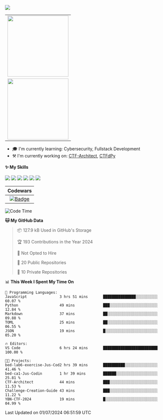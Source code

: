 <!-- ```
Hi there 👋
I'm JusCodin, I write code... I think
``` -->

<picture>
  <source media="(prefers-color-scheme: dark)" srcset="https://readme-typing-svg.herokuapp.com?font=Fira+Code&size=25&pause=1000&color=70A4FC&vCenter=true&random=false&width=200&height=40&lines=Hi+there%F0%9F%91%8B%F0%9F%8F%BB;I'm+JusCodin" />
  <img src="https://readme-typing-svg.herokuapp.com?font=Fira+Code&size=25&pause=1000&color=137980&vCenter=true&random=false&width=200&height=40&lines=Hi+there%F0%9F%91%8B%F0%9F%8F%BB;I'm+JusCodin" />
</picture>

<table align="right">
  <tr>
    <td>
      <a href="#">
        <picture>
          <source
            srcset="https://github-readme-stats.vercel.app/api?username=Jus-Codin&theme=tokyonight&show_icons=true"
            media="(prefers-color-scheme: dark)"
          />
          <source
            srcset="https://github-readme-stats.vercel.app/api?username=Jus-Codin&theme=catppuccin_latte&show_icons=true"
            media="(prefers-color-scheme: light), (prefers-color-scheme: no-preference)"
          />
          <img height=200 src="https://github-readme-stats.vercel.app/api?username=Jus-Codin&show_icons=true" />
        </picture>
      </a>
    </td>
  </tr>
  <tr>
    <td>
      <a href="#">
        <picture>
          <source
            srcset="https://github-readme-stats.vercel.app/api/top-langs/?username=Jus-Codin&size_weight=0.5&count_weight=0.5&theme=tokyonight&layout=compact"
            media="(prefers-color-scheme: dark)"
          />
          <source
            srcset="https://github-readme-stats.vercel.app/api/top-langs/?username=Jus-Codin&size_weight=0.5&count_weight=0.5&theme=catppuccin_latte&layout=compact"
            media="(prefers-color-scheme: light), (prefers-color-scheme: no-preference)"
          />
          <img height=200 src="https://github-readme-stats.vercel.app/api/top-langs/?username=Jus-Codin&size_weight=0.5&count_weight=0.5&layout=compact" />
        </picture>
      </a>
    </td>
  </tr>
</table>

- 🎓 I'm currently learning: Cybersecurity, Fullstack Development
- ⚒️ I'm currently working on: [CTF-Architect](https://github.com/Jus-Codin/CTF-Architect), [CTFdPy](https://github.com/Jus-Codin/CTFdPy)

#### ✨ **My Skills**
![](https://img.shields.io/badge/-Python-3e74a2?style=flat-square&logo=Python&logoColor=fff)
![](https://img.shields.io/badge/-FastAPI-009688?style=flat-square&logo=FastAPI&logoColor=fff)
![](https://img.shields.io/badge/-Linux-000000?style=flat-square&logo=Linux&logoColor=fff)
![](https://img.shields.io/badge/-Docker-2496ED?style=flat-square&logo=Docker&logoColor=fff)
![](https://img.shields.io/badge/-GitHub%20Actions-2088FF?style=flat-square&logo=GitHubActions&logoColor=fff)
![](https://img.shields.io/badge/-MongoDB-47A248?style=flat-square&logo=MongoDB&logoColor=fff)


| **Codewars** |
|:---:|
|[![Badge](https://www.codewars.com/users/Jus_Codin/badges/micro)](https://www.codewars.com/users/Jus_Codin)|

<!--START_SECTION:waka-->
![Code Time](http://img.shields.io/badge/Code%20Time-63%20hrs%206%20mins-blue)

**🐱 My GitHub Data** 

> 📦 127.9 kB Used in GitHub's Storage 
 > 
> 🏆 193 Contributions in the Year 2024
 > 
> 🚫 Not Opted to Hire
 > 
> 📜 20 Public Repositories 
 > 
> 🔑 10 Private Repositories 
 > 
📊 **This Week I Spent My Time On** 

```text
💬 Programming Languages: 
JavaScript               3 hrs 51 mins       ███████████████░░░░░░░░░░   60.07 % 
Python                   49 mins             ███░░░░░░░░░░░░░░░░░░░░░░   12.84 % 
Markdown                 37 mins             ██░░░░░░░░░░░░░░░░░░░░░░░   09.88 % 
TOML                     25 mins             ██░░░░░░░░░░░░░░░░░░░░░░░   06.55 % 
JSON                     19 mins             █░░░░░░░░░░░░░░░░░░░░░░░░   05.20 % 

🔥 Editors: 
VS Code                  6 hrs 24 mins       █████████████████████████   100.00 % 

🐱‍💻 Projects: 
bed-lab6-exercise-Jus-Cod2 hrs 39 mins       ██████████░░░░░░░░░░░░░░░   41.46 % 
bed-ca1-Jus-Codin        1 hr 39 mins        ██████░░░░░░░░░░░░░░░░░░░   25.81 % 
CTF-Architect            44 mins             ███░░░░░░░░░░░░░░░░░░░░░░   11.53 % 
Challenge-Creation-Guide 43 mins             ███░░░░░░░░░░░░░░░░░░░░░░   11.22 % 
YBN-CTF-2024             19 mins             █░░░░░░░░░░░░░░░░░░░░░░░░   04.99 % 
```


 Last Updated on 01/07/2024 06:51:59 UTC
<!--END_SECTION:waka-->